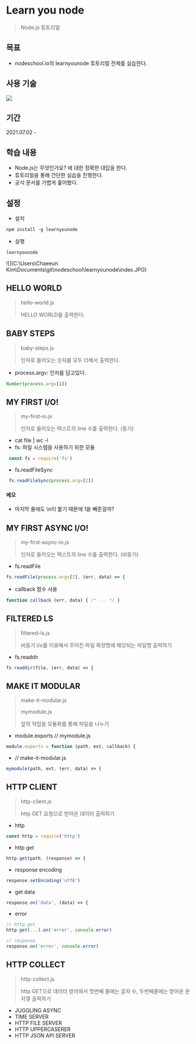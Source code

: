 # Learn you node

> Node.js 튜토리얼



## 목표

* nodeschool.io의 learnyounode 튜토리얼 전체를 실습한다.





## 사용 기술

 <img src="https://img.shields.io/badge/-javascript-%23F7DF1E?style=flat-square&logo=javascript&logoColor=black"/>





## 기간

2021.07.02 - 





## 학습 내용

* Node.js는 무엇인가요? 에 대한 정확한 대답을 한다.
* 튜토리얼을 통해 간단한 실습을 진행한다.
* 공식 문서를 가볍게 훑어봤다.





## 설정

* 설치

```
npm install -g learnyounode
```

* 실행

```
learnyounode
```

![](C:\Users\Chaeeun Kim\Documents\git\nodeschool\learnyounode\index.JPG)







## HELLO WORLD

> hello-world.js
>
> HELLO WORLD를 출력한다.



## BABY STEPS

> baby-steps.js
>
> 인자로 들어오는 숫자를 모두 더해서 출력한다.

* process.argv: 인자를 담고있다.

```js
Number(process.argv[i])
```



## MY FIRST I/O!

> my-first-io.js
>
> 인자로 들어오는 텍스트의 line 수를 출력한다. (동기)

* cat file | wc -l
* fs: 파일 시스템을 사용하기 위한 모듈

```js
 const fs = require('fs')
```

* fs.readFileSync

```js
 fs.readFileSync(process.argv[2])
```



#### 메모

* 마지막 줄에도 \n이 붙기 때문에 1을 빼준걸까?



## MY FIRST ASYNC I/O!

> my-first-async-io.js
>
> 인자로 들어오는 텍스트의 line 수를 출력한다. (비동기)

* fs.readFile

```js
fs.readFile(process.argv[2], (err, data) => {
```



* callback 함수 사용

```js
function callback (err, data) { /* ... */ }
```



## FILTERED LS

> filtered-ls.js
>
> 비동기 i/o를 이용해서 주어진 파일 확장명에 해당되는 파일명 출력하기

* fs.readdir

```js
fs.readdir(file, (err, data) => {
```





## MAKE IT MODULAR

> make-it-modular.js
>
> mymodule.js
>
> 앞의 작업을 모듈화를 통해 파일을 나누기

* module.exports // mymodule.js

```js
module.exports = function (path, ext, callback) {
```



* // make-it-modular.js

```js
mymodule(path, ext, (err, data) => {
```



## HTTP CLIENT

> http-client.js
>
> http GET 요청으로 받아온 데이터 출력하기

* http

```js
const http = require('http')
```



* http get

```js
http.get(path, (response) => {
```



* response encoding

```js
response.setEncoding('utf8')
```



* get data

```js
response.on('data', (data) => {
```



* error

```js
// http.get
http.get(...).on('error', console.error)

// response
response.on('error', console.error)
```





## HTTP COLLECT

> http-collect.js
>
> http GET으로 데이터 받아와서 첫번째 줄에는  글자 수, 두번째줄에는 받아온 문자열 출력하기





* JUGGLING ASYNC
* TIME SERVER
* HTTP FILE SERVER
* HTTP UPPERCASERER
* HTTP JSON API SERVER
